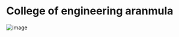 # College of engineering aranmula
![image](https://github.com/mohdraashid/skillscommunicate-using-markdown/assets/137311631/c584382a-101f-4462-9903-0fca72cb151c)
